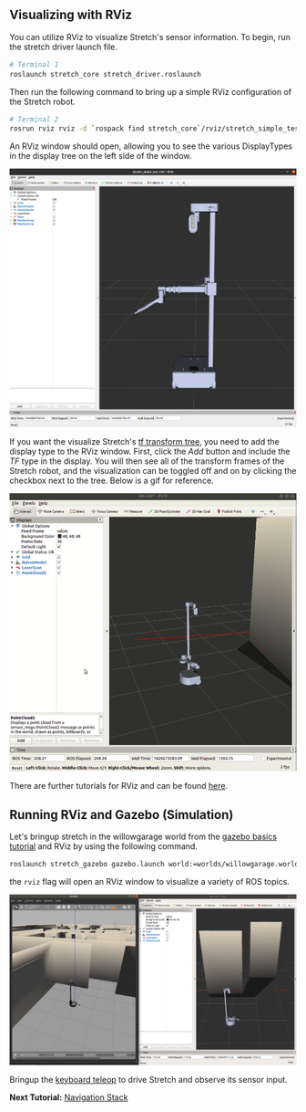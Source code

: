 ## Visualizing with RViz

You can utilize RViz to visualize Stretch's sensor information. To begin, run the stretch driver launch file.

```bash
# Terminal 1
roslaunch stretch_core stretch_driver.roslaunch
```

Then run the following command to bring up a simple RViz configuration of the Stretch robot.
```bash
# Terminal 2
rosrun rviz rviz -d `rospack find stretch_core`/rviz/stretch_simple_test.rviz
```
An RViz window should open, allowing you to see the various DisplayTypes in the display tree on the left side of the window.

<p align="center">
  <img src="images/simple_rviz.png"/>
</p>

If you want the visualize Stretch's [tf transform tree](http://wiki.ros.org/rviz/DisplayTypes/TF), you need to add the display type to the RViz window. First, click the *Add* button and include the *TF*  type in the display. You will then see all of the transform frames of the Stretch robot, and the visualization can be toggled off and on by clicking the checkbox next to the tree. Below is a gif for reference.

<p align="center">
  <img src="images/rviz_adding_tf.gif"/>
</p>

There are further tutorials for RViz and can be found [here](http://wiki.ros.org/rviz/Tutorials).


## Running RViz and Gazebo (Simulation)
Let's bringup stretch in the willowgarage world from the [gazebo basics tutorial](gazebo_basics.md) and RViz by using the following command.

```bash
roslaunch stretch_gazebo gazebo.launch world:=worlds/willowgarage.world rviz:=true
```
the `rviz` flag will open an RViz window  to visualize a variety of ROS topics.

<p align="center">
  <img src="images/willowgarage_with_rviz.png"/>
</p>

Bringup the [keyboard teleop](teleoperating_stretch.md) to drive Stretch and observe its sensor input.

**Next Tutorial:** [Navigation Stack](navigation_stack.md)
